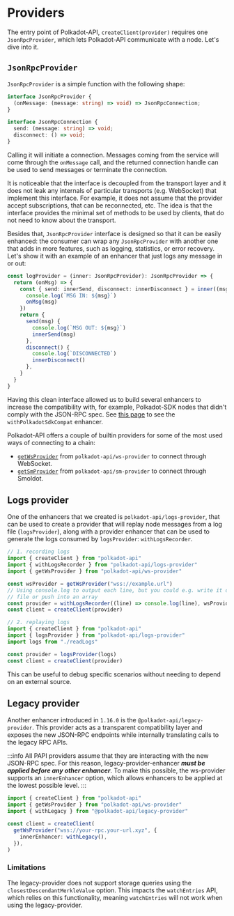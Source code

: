 # Providers

The entry point of Polkadot-API, `createClient(provider)` requires one `JsonRpcProvider`, which lets Polkadot-API communicate with a node. Let's dive into it.

## `JsonRpcProvider`

`JsonRpcProvider` is a simple function with the following shape:

```ts
interface JsonRpcProvider {
  (onMessage: (message: string) => void) => JsonRpcConnection;
}

interface JsonRpcConnection {
  send: (message: string) => void;
  disconnect: () => void;
}
```

Calling it will initiate a connection. Messages coming from the service will come through the `onMessage` call, and the returned connection handle can be used to send messages or terminate the connection.

It is noticeable that the interface is decoupled from the transport layer and it does not leak any internals of particular transports (e.g. WebSocket) that implement this interface. For example, it does not assume that the provider accept subscriptions, that can be reconnected, etc. The idea is that the interface provides the minimal set of methods to be used by clients, that do not need to know about the transport.

Besides that, `JsonRpcProvider` interface is designed so that it can be easily enhanced: the consumer can wrap any `JsonRpcProvider` with another one that adds in more features, such as logging, statistics, or error recovery. Let's show it with an example of an enhancer that just logs any message in or out:

```ts
const logProvider = (inner: JsonRpcProvider): JsonRpcProvider => {
  return (onMsg) => {
    const { send: innerSend, disconnect: innerDisconnect } = inner((msg) => {
      console.log(`MSG IN: ${msg}`)
      onMsg(msg)
    })
    return {
      send(msg) {
        console.log(`MSG OUT: ${msg}`)
        innerSend(msg)
      },
      disconnect() {
        console.log(`DISCONNECTED`)
        innerDisconnect()
      },
    }
  }
}
```

Having this clean interface allowed us to build several enhancers to increase the compatibility with, for example, Polkadot-SDK nodes that didn't comply with the JSON-RPC spec. See [this page](/requirements#chain) to see the `withPolkadotSdkCompat` enhancer.

Polkadot-API offers a couple of builtin providers for some of the most used ways of connecting to a chain:

- [`getWsProvider`](/providers/ws) from `polkadot-api/ws-provider` to connect through WebSocket.
- [`getSmProvider`](/providers/sm) from `polkadot-api/sm-provider` to connect through Smoldot.

## Logs provider

One of the enhancers that we created is `polkadot-api/logs-provider`, that can be used to create a provider that will replay node messages from a log file (`logsProvider`), along with a provider enhancer that can be used to generate the logs consumed by `logsProvider`: `withLogsRecorder`.

```ts
// 1. recording logs
import { createClient } from "polkadot-api"
import { withLogsRecorder } from "polkadot-api/logs-provider"
import { getWsProvider } from "polkadot-api/ws-provider"

const wsProvider = getWsProvider("wss://example.url")
// Using console.log to output each line, but you could e.g. write it directly to a
// file or push into an array
const provider = withLogsRecorder((line) => console.log(line), wsProvider)
const client = createClient(provider)
```

```ts
// 2. replaying logs
import { createClient } from "polkadot-api"
import { logsProvider } from "polkadot-api/logs-provider"
import logs from "./readLogs"

const provider = logsProvider(logs)
const client = createClient(provider)
```

This can be useful to debug specific scenarios without needing to depend on an external source.

## Legacy provider

Another enhancer introduced in `1.16.0` is the `@polkadot-api/legacy-provider`. This provider acts as a transparent compatibility layer and exposes the new JSON-RPC endpoints while internally translating calls to the legacy RPC APIs.

:::info
All PAPI providers assume that they are interacting with the new JSON-RPC spec. For this reason, legacy-provider-enhancer **_must be applied before any other enhancer_**. To make this possible, the ws-provider supports an `innerEnhancer` option, which allows enhancers to be applied at the lowest possible level.
:::

```ts
import { createClient } from "polkadot-api"
import { getWsProvider } from "polkadot-api/ws-provider"
import { withLegacy } from "@polkadot-api/legacy-provider"

const client = createClient(
  getWsProvider("wss://your-rpc.your-url.xyz", {
    innerEnhancer: withLegacy(),
  }),
)
```

### Limitations

The legacy-provider does not support storage queries using the `closestDescendantMerkleValue` option. This impacts the `watchEntries` API, which relies on this functionality, meaning `watchEntries` will not work when using the legacy-provider.
